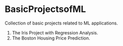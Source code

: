 # BasicProjectsofML

Collection of basic projects related to ML applications.

1. The Iris Project with Regression Analysis.
2. The Boston Housing Price Prediction.
